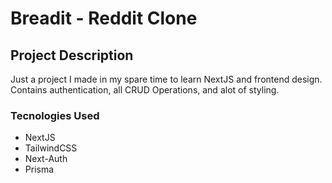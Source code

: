 # Breadit - Reddit Clone

## Project Description

Just a project I made in my spare time to learn NextJS and frontend design. Contains authentication, all CRUD Operations, and alot of styling.

### Tecnologies Used

- NextJS
- TailwindCSS
- Next-Auth
- Prisma

